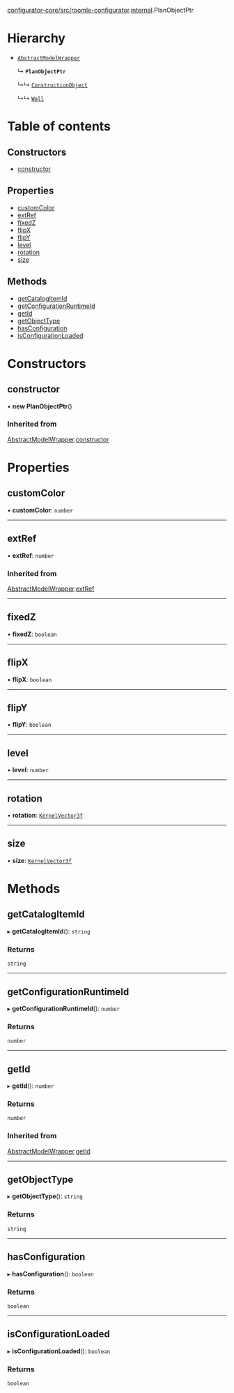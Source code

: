 [configurator-core/src/roomle-configurator](../modules/configurator_core_src_roomle_configurator.md).[internal](../modules/configurator_core_src_roomle_configurator._internal_.md).PlanObjectPtr

# Hierarchy

- [`AbstractModelWrapper`](configurator_core_src_roomle_configurator._internal_.AbstractModelWrapper.md)

  ↳ **`PlanObjectPtr`**

  ↳↳ [`ConstructionObject`](configurator_core_src_services_configurator_ui_callback._internal_.ConstructionObject.md)

  ↳↳ [`Wall`](configurator_core_src_services_configurator_ui_callback._internal_.Wall.md)

# Table of contents

## Constructors

- [constructor](configurator_core_src_roomle_configurator._internal_.PlanObjectPtr.md#constructor)

## Properties

- [customColor](configurator_core_src_roomle_configurator._internal_.PlanObjectPtr.md#customcolor)
- [extRef](configurator_core_src_roomle_configurator._internal_.PlanObjectPtr.md#extref)
- [fixedZ](configurator_core_src_roomle_configurator._internal_.PlanObjectPtr.md#fixedz)
- [flipX](configurator_core_src_roomle_configurator._internal_.PlanObjectPtr.md#flipx)
- [flipY](configurator_core_src_roomle_configurator._internal_.PlanObjectPtr.md#flipy)
- [level](configurator_core_src_roomle_configurator._internal_.PlanObjectPtr.md#level)
- [rotation](configurator_core_src_roomle_configurator._internal_.PlanObjectPtr.md#rotation)
- [size](configurator_core_src_roomle_configurator._internal_.PlanObjectPtr.md#size)

## Methods

- [getCatalogItemId](configurator_core_src_roomle_configurator._internal_.PlanObjectPtr.md#getcatalogitemid)
- [getConfigurationRuntimeId](configurator_core_src_roomle_configurator._internal_.PlanObjectPtr.md#getconfigurationruntimeid)
- [getId](configurator_core_src_roomle_configurator._internal_.PlanObjectPtr.md#getid)
- [getObjectType](configurator_core_src_roomle_configurator._internal_.PlanObjectPtr.md#getobjecttype)
- [hasConfiguration](configurator_core_src_roomle_configurator._internal_.PlanObjectPtr.md#hasconfiguration)
- [isConfigurationLoaded](configurator_core_src_roomle_configurator._internal_.PlanObjectPtr.md#isconfigurationloaded)

# Constructors

## constructor

• **new PlanObjectPtr**()

### Inherited from

[AbstractModelWrapper](configurator_core_src_roomle_configurator._internal_.AbstractModelWrapper.md).[constructor](configurator_core_src_roomle_configurator._internal_.AbstractModelWrapper.md#constructor)

# Properties

## customColor

• **customColor**: `number`

___

## extRef

• **extRef**: `number`

### Inherited from

[AbstractModelWrapper](configurator_core_src_roomle_configurator._internal_.AbstractModelWrapper.md).[extRef](configurator_core_src_roomle_configurator._internal_.AbstractModelWrapper.md#extref)

___

## fixedZ

• **fixedZ**: `boolean`

___

## flipX

• **flipX**: `boolean`

___

## flipY

• **flipY**: `boolean`

___

## level

• **level**: `number`

___

## rotation

• **rotation**: [`KernelVector3f`](../interfaces/typings_kernel.KernelVector3f.md)

___

## size

• **size**: [`KernelVector3f`](../interfaces/typings_kernel.KernelVector3f.md)

# Methods

## getCatalogItemId

▸ **getCatalogItemId**(): `string`

### Returns

`string`

___

## getConfigurationRuntimeId

▸ **getConfigurationRuntimeId**(): `number`

### Returns

`number`

___

## getId

▸ **getId**(): `number`

### Returns

`number`

### Inherited from

[AbstractModelWrapper](configurator_core_src_roomle_configurator._internal_.AbstractModelWrapper.md).[getId](configurator_core_src_roomle_configurator._internal_.AbstractModelWrapper.md#getid)

___

## getObjectType

▸ **getObjectType**(): `string`

### Returns

`string`

___

## hasConfiguration

▸ **hasConfiguration**(): `boolean`

### Returns

`boolean`

___

## isConfigurationLoaded

▸ **isConfigurationLoaded**(): `boolean`

### Returns

`boolean`
